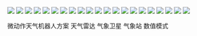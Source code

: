 ![](https://github.com/275207513/tq123.xyz/blob/master/png/0.png)
![](https://github.com/275207513/tq123.xyz/blob/master/png/1.png)
![](https://github.com/275207513/tq123.xyz/blob/master/png/2.png)
![](https://github.com/275207513/tq123.xyz/blob/master/png/3.png)
![](https://github.com/275207513/tq123.xyz/blob/master/png/4.png)
![](https://github.com/275207513/tq123.xyz/blob/master/png/5.png)
![](https://github.com/275207513/tq123.xyz/blob/master/png/6.png)
![](https://github.com/275207513/tq123.xyz/blob/master/png/7.png)
![](https://github.com/275207513/tq123.xyz/blob/master/png/8.png)
![](https://github.com/275207513/tq123.xyz/blob/master/png/9.png)
![](https://github.com/275207513/tq123.xyz/blob/master/png/10.png)
![](https://github.com/275207513/tq123.xyz/blob/master/png/11.png)
![](https://github.com/275207513/tq123.xyz/blob/master/png/12.png)
![](https://github.com/275207513/tq123.xyz/blob/master/png/13.png)
![](https://github.com/275207513/tq123.xyz/blob/master/png/14.png)
![](https://github.com/275207513/tq123.xyz/blob/master/png/15.png)
![](https://github.com/275207513/tq123.xyz/blob/master/png/16.png)
![](https://github.com/275207513/tq123.xyz/blob/master/png/17.png)
![](https://github.com/275207513/tq123.xyz/blob/master/png/18.png)
![](https://github.com/275207513/tq123.xyz/blob/master/png/19.png)
![](https://github.com/275207513/tq123.xyz/blob/master/png/20.png)

微动作天气机器人方案
天气雷达
气象卫星
气象站
数值模式

